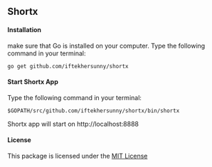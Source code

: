 ## Shortx

#### Installation

make sure that Go is installed on your computer. Type the following command in your terminal:

```
go get github.com/iftekhersunny/shortx
```

#### Start Shortx App

Type the following command in your terminal:

```
$GOPATH/src/github.com/iftekhersunny/shortx/bin/shortx
```

Shortx app will start on http://localhost:8888

#### License
This package is licensed under the [MIT License](https://github.com/iftekhersunny/shortx/blob/master/LICENSE)
